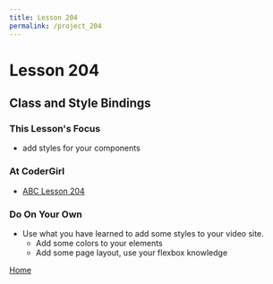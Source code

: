 ```yaml
---
title: Lesson 204
permalink: /project_204
---
```


# Lesson 204

## Class and Style Bindings

### This Lesson's Focus
* add styles for your components

### At CoderGirl
* [ABC Lesson 204](https://stackblitz.io/github/AngularBootCamp/class-and-style-bindings)

### Do On Your Own
* Use what you have learned to add some styles to your video site.
  * Add some colors to your elements
  * Add some page layout, use your flexbox knowledge

[Home]( /web_group_cohort/project_track )
